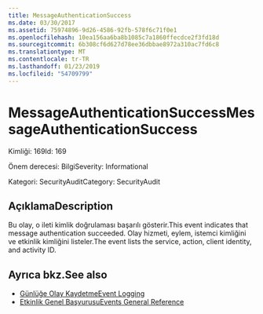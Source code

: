 ```yaml
---
title: MessageAuthenticationSuccess
ms.date: 03/30/2017
ms.assetid: 75974896-9d26-4586-92fb-578f6c71f0e1
ms.openlocfilehash: 10ea156aa6ba8b1085c7a1860ffecdce2f3fd18d
ms.sourcegitcommit: 6b308cf6d627d78ee36dbbae8972a310ac7fd6c8
ms.translationtype: MT
ms.contentlocale: tr-TR
ms.lasthandoff: 01/23/2019
ms.locfileid: "54709799"
---
```

# <a name="messageauthenticationsuccess"></a><span data-ttu-id="a75dc-102">MessageAuthenticationSuccess</span><span class="sxs-lookup"><span data-stu-id="a75dc-102">MessageAuthenticationSuccess</span></span>
<span data-ttu-id="a75dc-103">Kimliği: 169</span><span class="sxs-lookup"><span data-stu-id="a75dc-103">Id: 169</span></span>  
  
 <span data-ttu-id="a75dc-104">Önem derecesi: Bilgi</span><span class="sxs-lookup"><span data-stu-id="a75dc-104">Severity: Informational</span></span>  
  
 <span data-ttu-id="a75dc-105">Kategori: SecurityAudit</span><span class="sxs-lookup"><span data-stu-id="a75dc-105">Category: SecurityAudit</span></span>  
  
## <a name="description"></a><span data-ttu-id="a75dc-106">Açıklama</span><span class="sxs-lookup"><span data-stu-id="a75dc-106">Description</span></span>  
 <span data-ttu-id="a75dc-107">Bu olay, o ileti kimlik doğrulaması başarılı gösterir.</span><span class="sxs-lookup"><span data-stu-id="a75dc-107">This event indicates that message authentication succeeded.</span></span> <span data-ttu-id="a75dc-108">Olay hizmeti, eylem, istemci kimliğini ve etkinlik kimliğini listeler.</span><span class="sxs-lookup"><span data-stu-id="a75dc-108">The event lists the service, action, client identity, and activity ID.</span></span>  
  
## <a name="see-also"></a><span data-ttu-id="a75dc-109">Ayrıca bkz.</span><span class="sxs-lookup"><span data-stu-id="a75dc-109">See also</span></span>
- [<span data-ttu-id="a75dc-110">Günlüğe Olay Kaydetme</span><span class="sxs-lookup"><span data-stu-id="a75dc-110">Event Logging</span></span>](../../../../../docs/framework/wcf/diagnostics/event-logging/index.md)
- [<span data-ttu-id="a75dc-111">Etkinlik Genel Başvurusu</span><span class="sxs-lookup"><span data-stu-id="a75dc-111">Events General Reference</span></span>](../../../../../docs/framework/wcf/diagnostics/event-logging/events-general-reference.md)
